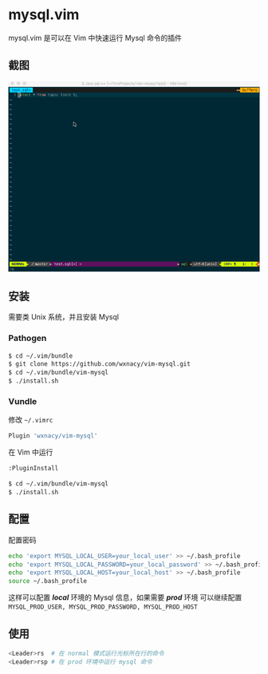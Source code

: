 # mysql.vim

mysql.vim 是可以在 Vim 中快速运行 Mysql 命令的插件

<!-- more -->
<!-- toc -->
## 截图
![截图](vim-mysql.gif)
## 安装
需要类 Unix 系统，并且安装 Mysql
### Pathogen
```bash
$ cd ~/.vim/bundle
$ git clone https://github.com/wxnacy/vim-mysql.git
$ cd ~/.vim/bundle/vim-mysql
$ ./install.sh
```

### Vundle
修改 `~/.vimrc`
```bash
Plugin 'wxnacy/vim-mysql'
```
在 Vim 中运行
```bash
:PluginInstall
```
```bash
$ cd ~/.vim/bundle/vim-mysql
$ ./install.sh
```

## 配置
配置密码
```bash
echo 'export MYSQL_LOCAL_USER=your_local_user' >> ~/.bash_profile
echo 'export MYSQL_LOCAL_PASSWORD=your_local_password' >> ~/.bash_profile
echo 'export MYSQL_LOCAL_HOST=your_local_host' >> ~/.bash_profile
source ~/.bash_profile
```
这样可以配置 ***local*** 环境的 Mysql 信息，如果需要 ***prod*** 环境
可以继续配置 `MYSQL_PROD_USER, MYSQL_PROD_PASSWORD, MYSQL_PROD_HOST`

## 使用
```bash
<Leader>rs  # 在 normal 模式运行光标所在行的命令
<Leader>rsp # 在 prod 环境中运行 mysql 命令
```
